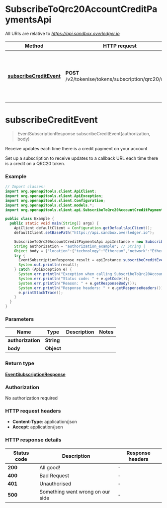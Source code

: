 # SubscribeToQrc20AccountCreditPaymentsApi

All URIs are relative to *https://api.sandbox.overledger.io*

Method | HTTP request | Description
------------- | ------------- | -------------
[**subscribeCreditEvent**](SubscribeToQrc20AccountCreditPaymentsApi.md#subscribeCreditEvent) | **POST** /v2/tokenise/tokens/subscription/qrc20/credit | Receive updates each time there is a credit payment on your account


<a name="subscribeCreditEvent"></a>
# **subscribeCreditEvent**
> EventSubscriptionResponse subscribeCreditEvent(authorization, body)

Receive updates each time there is a credit payment on your account

Set up a subscription to receive updates to a callback URL each time there is a credit on a QRC20 token.

### Example
```java
// Import classes:
import org.openapitools.client.ApiClient;
import org.openapitools.client.ApiException;
import org.openapitools.client.Configuration;
import org.openapitools.client.models.*;
import org.openapitools.client.api.SubscribeToQrc20AccountCreditPaymentsApi;

public class Example {
  public static void main(String[] args) {
    ApiClient defaultClient = Configuration.getDefaultApiClient();
    defaultClient.setBasePath("https://api.sandbox.overledger.io");

    SubscribeToQrc20AccountCreditPaymentsApi apiInstance = new SubscribeToQrc20AccountCreditPaymentsApi(defaultClient);
    String authorization = "authorization_example"; // String | 
    Object body = {"location":{"technology":"Ethereum","network":"Ethereum Goerli Testnet"},"callbackUrl":"https://eo2vmypzncjgeoi.m.pipedream.net","type":"Create Credit","requestDetails":{"tokenUnit":"QNTNS"}}; // Object | 
    try {
      EventSubscriptionResponse result = apiInstance.subscribeCreditEvent(authorization, body);
      System.out.println(result);
    } catch (ApiException e) {
      System.err.println("Exception when calling SubscribeToQrc20AccountCreditPaymentsApi#subscribeCreditEvent");
      System.err.println("Status code: " + e.getCode());
      System.err.println("Reason: " + e.getResponseBody());
      System.err.println("Response headers: " + e.getResponseHeaders());
      e.printStackTrace();
    }
  }
}
```

### Parameters

Name | Type | Description  | Notes
------------- | ------------- | ------------- | -------------
 **authorization** | **String**|  |
 **body** | **Object**|  |

### Return type

[**EventSubscriptionResponse**](EventSubscriptionResponse.md)

### Authorization

No authorization required

### HTTP request headers

 - **Content-Type**: application/json
 - **Accept**: application/json

### HTTP response details
| Status code | Description | Response headers |
|-------------|-------------|------------------|
**200** | All good! |  -  |
**400** | Bad Request |  -  |
**401** | Unauthorised |  -  |
**500** | Something went wrong on our side |  -  |

